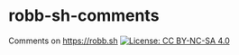 # robb-sh-comments
Comments on https://robb.sh
[![License: CC BY-NC-SA 4.0](https://img.shields.io/badge/License-CC%20BY--NC--SA%204.0-success.svg)](https://creativecommons.org/licenses/by-nc-sa/4.0/)

